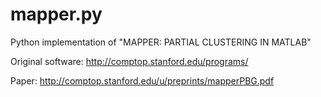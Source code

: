 mapper.py
=========

Python implementation of "MAPPER: PARTIAL CLUSTERING IN MATLAB"

Original software: http://comptop.stanford.edu/programs/

Paper: http://comptop.stanford.edu/u/preprints/mapperPBG.pdf
